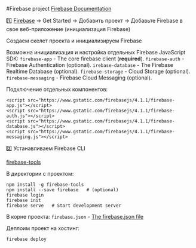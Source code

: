 #Firebase project
[Firebase Documentation](https://firebase.google.com/docs/)

:one: [Firebase](https://firebase.google.com/) -> Get Started -> Добавить проект -> Добавьте Firebase в свое веб-приложение (инициализация Firebase)

Cоздаем скелет проекта и инициализируем Firebase

Возможна инициализация и настройка отдельных Firebase JavaScript SDK:
`firebase-app` - The core firebase client (**required**).
`firebase-auth` - Firebase Authentication (optional).
`irebase-database` - The Firebase Realtime Database (optional).
`firebase-storage` - Cloud Storage (optional).
`firebase-messaging` - Firebase Cloud Messaging (optional).

Подключение отдельных компонентов:
```
<script src="https://www.gstatic.com/firebasejs/4.1.1/firebase-app.js"></script>
<script src="https://www.gstatic.com/firebasejs/4.1.1/firebase-auth.js"></script>
<script src="https://www.gstatic.com/firebasejs/4.1.1/firebase-database.js"></script>
<script src="https://www.gstatic.com/firebasejs/4.1.1/firebase-messaging.js"></script>
```

:two: Устанавливаем Firebase CLI

[firebase-tools](https://www.npmjs.com/package/firebase-tools)

В директории с проектом:
```
npm install -g firebase-tools
npm install --save firebase   # (optional)
firebase login
firebase init
firebase serve   # Start development server
```

В корне проекта:
`firebase.json` - [The firebase.json file](https://firebase.google.com/docs/hosting/full-config)

Деплоим проект на хостинг:

```
firebase deploy
```

